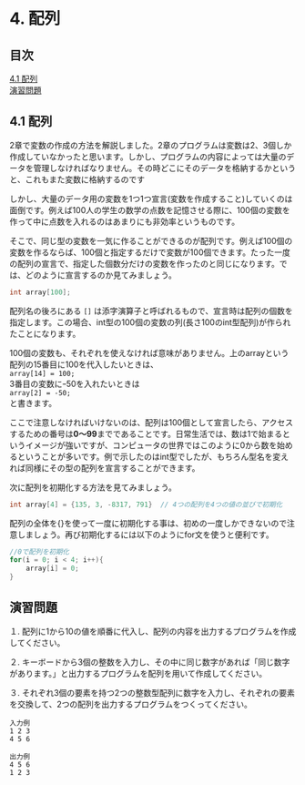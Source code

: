 # 4. 配列
## 目次
[4.1 配列](#41-配列)  
[演習問題](#演習問題)  

## 4.1 配列
2章で変数の作成の方法を解説しました。2章のプログラムは変数は2、3個しか作成していなかったと思います。しかし、プログラムの内容によっては大量のデータを管理しなければなりません。その時どこにそのデータを格納するかというと、これもまた変数に格納するのです

しかし、大量のデータ用の変数を1つ1つ宣言(変数を作成すること)していくのは面倒です。例えば100人の学生の数学の点数を記憶させる際に、100個の変数を作って中に点数を入れるのはあまりにも非効率というものです。

そこで、同じ型の変数を一気に作ることができるのが配列です。例えば100個の変数を作るならば、100個と指定するだけで変数が100個できます。たった一度の配列の宣言で、指定した個数分だけの変数を作ったのと同じになります。では、どのように宣言するのか見てみましょう。

```c
int array[100];
```

配列名の後ろにある `[]` は添字演算子と呼ばれるもので、宣言時は配列の個数を指定します。この場合、int型の100個の変数の列(長さ100のint型配列)が作られたことになります。

100個の変数も、それぞれを使えなければ意味がありません。上のarrayという配列の15番目に100を代入したいときは、  
 `array[14] = 100;`  
 3番目の変数にｰ50を入れたいときは  
 `array[2] = -50;`  
 と書きます。

ここで注意しなければいけないのは、配列は100個として宣言したら、アクセスするための番号は**0～99**までであることです。日常生活では、数は1で始まるというイメージが強いですが、コンピュータの世界ではこのように0から数を始めるということが多いです。例で示したのはint型でしたが、もちろん型名を変えれば同様にその型の配列を宣言することができます。

次に配列を初期化する方法を見てみましょう。

```c
int array[4] = {135, 3, -8317, 791}  // 4つの配列を4つの値の並びで初期化
```

配列の全体を{}を使って一度に初期化する事は、初めの一度しかできないので注意しましょう。再び初期化するには以下のようにfor文を使うと便利です。

```c
//0で配列を初期化
for(i = 0; i < 4; i++){
	array[i] = 0;
}
```

## 演習問題
１. 配列に1から10の値を順番に代入し、配列の内容を出力するプログラムを作成してください。

２. キーボードから3個の整数を入力し、その中に同じ数字があれば「同じ数字があります。」と出力するプログラムを配列を用いて作成してください。

３. それぞれ3個の要素を持つ2つの整数型配列に数字を入力し、それぞれの要素を交換して、2つの配列を出力するプログラムをつくってください。

```
入力例
1 2 3
4 5 6

出力例
4 5 6
1 2 3
```